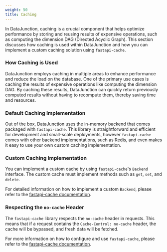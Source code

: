 ```yaml
---
weight: 50
title: Caching
---
```


In DataJunction, caching is a crucial component that helps optimize performance by storing and reusing results of expensive operations, such as computing the dimension DAG (Directed Acyclic Graph). This section discusses how caching is used within DataJunction and how you can implement a custom caching solution using `fastapi-cache`.

### How Caching is Used

DataJunction employs caching in multiple areas to enhance performance and reduce the load on the database. One of the primary use cases is caching the results of expensive operations like computing the dimension DAG. By caching these results, DataJunction can quickly return previously computed results without having to recompute them, thereby saving time and resources.

### Default Caching Implementation

Out of the box, DataJunction uses the in-memory backend that comes packaged with `fastapi-cache`. This library is straightforward and efficient for development and small-scale deployments, however `fastapi-cache` comes with other backend implementations, such as Redis, and even makes it easy to use your own custom caching implementation.

### Custom Caching Implementation

You can implement a custom cache by using `fastapi-cache`'s `Backend` interface. The custom cache must implement methods such as `get`, `set`, and `delete`.

For detailed information on how to implement a custom `Backend`, please refer to the [fastapi-cache documentation](https://github.com/long2ice/fastapi-cache).

### Respecting the `no-cache` Header

The `fastapi-cache` library respects the `no-cache` header in requests. This means that if a request contains the `Cache-Control: no-cache` header, the cache will be bypassed, and fresh data will be fetched.

For more information on how to configure and use `fastapi-cache`, please refer to the [fastapi-cache documentation](https://github.com/long2ice/fastapi-cache).
